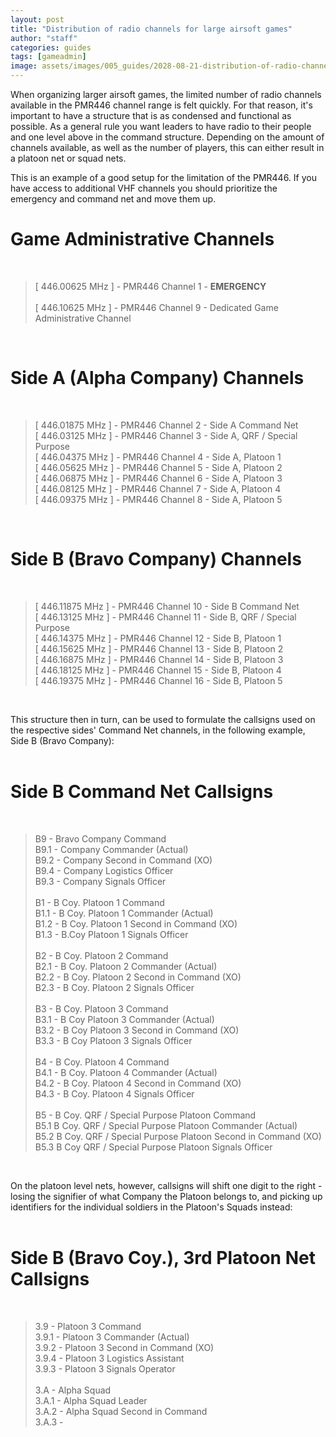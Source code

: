 ```yaml
---
layout: post
title: "Distribution of radio channels for large airsoft games"
author: "staff"
categories: guides
tags: [gameadmin]
image: assets/images/005_guides/2028-08-21-distribution-of-radio-channels-for-large-games/channeldistribution.png
---
```


When organizing larger airsoft games, the limited number of radio channels available in the PMR446 channel range is felt quickly.
For that reason, it's important to have a structure that is as condensed and functional as possible.
As a general rule you want leaders to have radio to their people and one level above in the command structure. Depending on the amount of channels available, as well as the number of players, this can either result in a platoon net or squad nets.

This is an example of a good setup for the limitation of the PMR446.
If you have access to additional VHF channels you should prioritize the emergency and command net and move them up. 


# Game Administrative Channels #
<br>

> [ 446.00625 MHz ] - PMR446 Channel 1 - **EMERGENCY** <br>
> <br>
> [ 446.10625 MHz ] - PMR446 Channel 9 - Dedicated Game Administrative Channel<br>
<br>

# Side A (Alpha Company) Channels #
<br>

> [ 446.01875 MHz ] - PMR446 Channel 2 - Side A Command Net <br>
> [ 446.03125 MHz ] - PMR446 Channel 3 - Side A, QRF / Special Purpose <br>
> [ 446.04375 MHz ] - PMR446 Channel 4 - Side A, Platoon 1 <br>
> [ 446.05625 MHz ] - PMR446 Channel 5 - Side A, Platoon 2 <br>
> [ 446.06875 MHz ] - PMR446 Channel 6 - Side A, Platoon 3 <br>
> [ 446.08125 MHz ] - PMR446 Channel 7 - Side A, Platoon 4 <br>
> [ 446.09375 MHz ] - PMR446 Channel 8 - Side A, Platoon 5 <br>
<br>

# Side B (Bravo Company) Channels #
<br>

> [ 446.11875 MHz ] - PMR446 Channel 10 - Side B Command Net <br>
> [ 446.13125 MHz ] - PMR446 Channel 11 - Side B, QRF / Special Purpose <br>
> [ 446.14375 MHz ] - PMR446 Channel 12 - Side B, Platoon 1 <br>
> [ 446.15625 MHz ] - PMR446 Channel 13 - Side B, Platoon 2 <br>
> [ 446.16875 MHz ] - PMR446 Channel 14 - Side B, Platoon 3 <br>
> [ 446.18125 MHz ] - PMR446 Channel 15 - Side B, Platoon 4 <br>
> [ 446.19375 MHz ] - PMR446 Channel 16 - Side B, Platoon 5 <br>
<br>


This structure then in turn, can be used to formulate the callsigns used on the respective sides' Command Net channels, in the following example, Side B (Bravo Company): <br>
<br>

# Side B Command Net Callsigns #
<br>

> B9 - Bravo Company Command <br>
> B9.1 - Company Commander (Actual) <br>
> B9.2 - Company Second in Command (XO) <br>
> B9.4 - Company Logistics Officer <br>
> B9.3 - Company Signals Officer <br>
> <br>
> B1 - B Coy. Platoon 1 Command <br>
> B1.1 - B Coy. Platoon 1 Commander (Actual) <br>
> B1.2 - B Coy. Platoon 1 Second in Command (XO) <br>
> B1.3 - B.Coy Platoon 1 Signals Officer <br>
> <br>
> B2 - B Coy. Platoon 2 Command <br>
> B2.1 - B Coy. Platoon 2 Commander (Actual) <br>
> B2.2 - B Coy. Platoon 2 Second in Command (XO) <br>
> B2.3 - B Coy. Platoon 2 Signals Officer <br>
> <br>
> B3 - B Coy. Platoon 3 Command <br>
> B3.1 - B Coy Platoon 3 Commander (Actual) <br>
> B3.2 - B Coy Platoon 3 Second in Command (XO) <br>
> B3.3 - B Coy Platoon 3 Signals Officer <br>
> <br>
> B4 - B Coy. Platoon 4 Command <br>
> B4.1 - B Coy. Platoon 4 Commander (Actual) <br>
> B4.2 - B Coy. Platoon 4 Second in Command (XO) <br>
> B4.3 - B Coy. Platoon 4 Signals Officer <br>
> <br>
> B5 - B Coy. QRF / Special Purpose Platoon Command <br>
> B5.1 B Coy. QRF / Special Purpose Platoon Commander (Actual) <br>
> B5.2 B Coy. QRF / Special Purpose Platoon Second in Command (XO) <br>
> B5.3 B Coy QRF / Special Purpose Platoon Signals Officer <br>
<br>

On the platoon level nets, however, callsigns will shift one digit to the right - losing the signifier of what Company the Platoon belongs to, and picking up identifiers for the individual soldiers in the Platoon's Squads instead: <br>
<br>

# Side B (Bravo Coy.), 3rd Platoon Net Callsigns #
<br>

> 3.9 - Platoon 3 Command <br>
> 3.9.1 - Platoon 3 Commander (Actual) <br>
> 3.9.2 - Platoon 3 Second in Command (XO) <br>
> 3.9.4 - Platoon 3 Logistics Assistant <br>
> 3.9.3 - Platoon 3 Signals Operator <br>
> <br>
> 3.A - Alpha Squad <br>
> 3.A.1 - Alpha Squad Leader <br>
> 3.A.2 - Alpha Squad Second in Command <br>
> 3.A.3 - 
<br>

